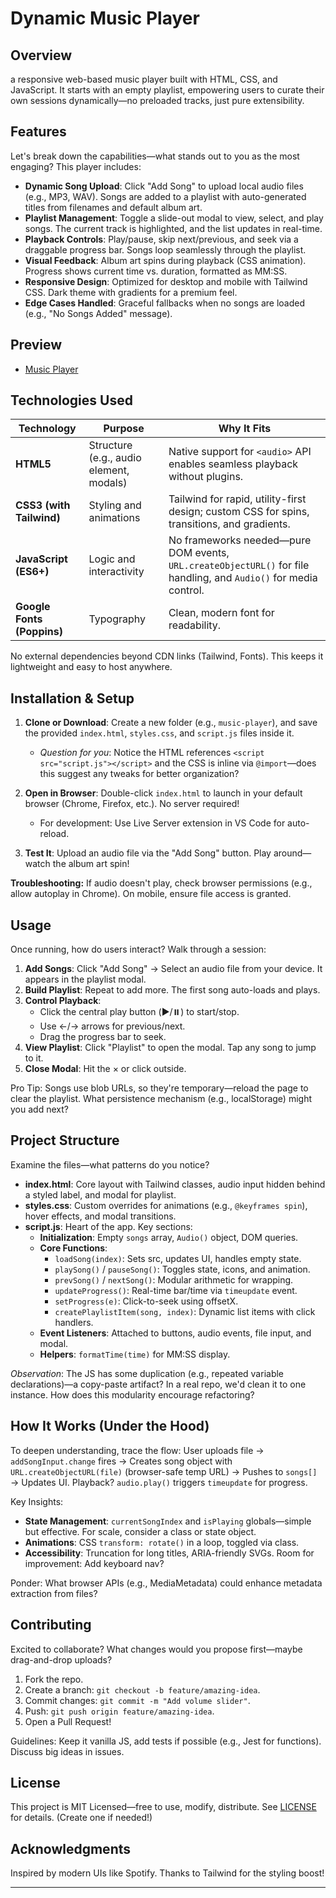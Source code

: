 # Dynamic Music Player

## Overview
 a responsive web-based music player built with  HTML, CSS, and JavaScript. It starts with an empty playlist, empowering users to curate their own sessions dynamically—no preloaded tracks, just pure extensibility.




## Features
Let's break down the capabilities—what stands out to you as the most engaging? This player includes:

- **Dynamic Song Upload**: Click "Add Song" to upload local audio files (e.g., MP3, WAV). Songs are added to a playlist with auto-generated titles from filenames and default album art.
- **Playlist Management**: Toggle a slide-out modal to view, select, and play songs. The current track is highlighted, and the list updates in real-time.
- **Playback Controls**: Play/pause, skip next/previous, and seek via a draggable progress bar. Songs loop seamlessly through the playlist.
- **Visual Feedback**: Album art spins during playback (CSS animation). Progress shows current time vs. duration, formatted as MM:SS.
- **Responsive Design**: Optimized for desktop and mobile with Tailwind CSS. Dark theme with gradients for a premium feel.
- **Edge Cases Handled**: Graceful fallbacks when no songs are loaded (e.g., "No Songs Added" message).

## Preview

- [ Music Player ](https://haseebjaved4212.github.io/Dynamic-Music-Player/)

## Technologies Used


| Technology | Purpose | Why It Fits |
|------------|---------|-------------|
| **HTML5** | Structure (e.g., audio element, modals) | Native support for `<audio>` API enables seamless playback without plugins. |
| **CSS3 (with Tailwind)** | Styling and animations | Tailwind for rapid, utility-first design; custom CSS for spins, transitions, and gradients. |
| **JavaScript (ES6+)** | Logic and interactivity | No frameworks needed—pure DOM events, `URL.createObjectURL()` for file handling, and `Audio()` for media control. |
| **Google Fonts (Poppins)** | Typography | Clean, modern font for readability. |

No external dependencies beyond CDN links (Tailwind, Fonts). This keeps it lightweight and easy to host anywhere.

## Installation & Setup


1. **Clone or Download**: Create a new folder (e.g., `music-player`), and save the provided `index.html`, `styles.css`, and `script.js` files inside it.
   - *Question for you*: Notice the HTML references `<script src="script.js"></script>` and the CSS is inline via `@import`—does this suggest any tweaks for better organization?

2. **Open in Browser**: Double-click `index.html` to launch in your default browser (Chrome, Firefox, etc.). No server required!
   - For development: Use Live Server extension in VS Code for auto-reload.

3. **Test It**: Upload an audio file via the "Add Song" button. Play around—watch the album art spin!

**Troubleshooting:** If audio doesn't play, check browser permissions (e.g., allow autoplay in Chrome). On mobile, ensure file access is granted.

## Usage
Once running, how do users interact? Walk through a session:

1. **Add Songs**: Click "Add Song" → Select an audio file from your device. It appears in the playlist modal.
2. **Build Playlist**: Repeat to add more. The first song auto-loads and plays.
3. **Control Playback**:
   - Click the central play button (▶️/⏸️) to start/stop.
   - Use ←/→ arrows for previous/next.
   - Drag the progress bar to seek.
4. **View Playlist**: Click "Playlist" to open the modal. Tap any song to jump to it.
5. **Close Modal**: Hit the × or click outside.

Pro Tip: Songs use blob URLs, so they're temporary—reload the page to clear the playlist. What persistence mechanism (e.g., localStorage) might you add next?

## Project Structure
Examine the files—what patterns do you notice? 

- **index.html**: Core layout with Tailwind classes, audio input hidden behind a styled label, and modal for playlist.
- **styles.css**: Custom overrides for animations (e.g., `@keyframes spin`), hover effects, and modal transitions.
- **script.js**: Heart of the app. Key sections:
  - **Initialization**: Empty `songs` array, `Audio()` object, DOM queries.
  - **Core Functions**:
    - `loadSong(index)`: Sets src, updates UI, handles empty state.
    - `playSong()` / `pauseSong()`: Toggles state, icons, and animation.
    - `prevSong()` / `nextSong()`: Modular arithmetic for wrapping.
    - `updateProgress()`: Real-time bar/time via `timeupdate` event.
    - `setProgress(e)`: Click-to-seek using offsetX.
    - `createPlaylistItem(song, index)`: Dynamic list items with click handlers.
  - **Event Listeners**: Attached to buttons, audio events, file input, and modal.
  - **Helpers**: `formatTime(time)` for MM:SS display.

*Observation*: The JS has some duplication (e.g., repeated variable declarations)—a copy-paste artifact? In a real repo, we'd clean it to one instance. How does this modularity encourage refactoring?

## How It Works (Under the Hood)
To deepen understanding, trace the flow: User uploads file → `addSongInput.change` fires → Creates song object with `URL.createObjectURL(file)` (browser-safe temp URL) → Pushes to `songs[]` → Updates UI. Playback? `audio.play()` triggers `timeupdate` for progress.

Key Insights:
- **State Management**: `currentSongIndex` and `isPlaying` globals—simple but effective. For scale, consider a class or state object.
- **Animations**: CSS `transform: rotate()` in a loop, toggled via class.
- **Accessibility**: Truncation for long titles, ARIA-friendly SVGs. Room for improvement: Add keyboard nav?

Ponder: What browser APIs (e.g., MediaMetadata) could enhance metadata extraction from files?

## Contributing
Excited to collaborate? What changes would you propose first—maybe drag-and-drop uploads?

1. Fork the repo.
2. Create a branch: `git checkout -b feature/amazing-idea`.
3. Commit changes: `git commit -m "Add volume slider"`.
4. Push: `git push origin feature/amazing-idea`.
5. Open a Pull Request!

Guidelines: Keep it vanilla JS, add tests if possible (e.g., Jest for functions). Discuss big ideas in issues.

## License
This project is MIT Licensed—free to use, modify, distribute. See [LICENSE](LICENSE) for details. (Create one if needed!)

## Acknowledgments
Inspired by modern UIs like Spotify. Thanks to Tailwind for the styling boost!

---

